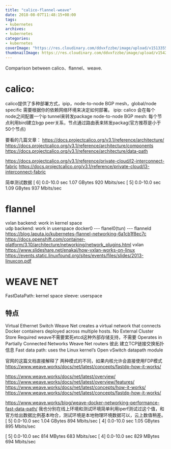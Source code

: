 ```yaml
---
title: "calico-flannel-weave"
date: 2018-08-07T11:48:15+08:00
tags:
- kubernetes
archives:
- kubernetes
categories:
- kubernetes
coverImage: "https://res.cloudinary.com/ddvxfzzbe/image/upload/v1513355392/ChMkJ1f8ljWIBAmcAA-gWT6p-0oAAWzegGSHVwAD6Bx012_telyks.jpg"
thumbnailImage: https://res.cloudinary.com/ddvxfzzbe/image/upload/v1542165911/favicon_z3wusk.png
---
```


Comparison between calico、flannel、weave.

<!--more-->

# calico:
calico提供了多种部署方式，ipip，node-to-node BGP mesh，global/node specific
需要根据你的依赖网络环境来决定如何部署。 
ipip: calico 会在每个node之间配置一个ip tunnel来转发package
node-to-node BGP mesh: 每个节点利用bird建立bgp peer关系，节点通过路由表来转发packag(官方推荐是小于50个节点)

要看的几篇文章：
https://docs.projectcalico.org/v3.1/reference/architecture/
https://docs.projectcalico.org/v3.1/reference/architecture/components
https://docs.projectcalico.org/v3.1/reference/architecture/data-path

https://docs.projectcalico.org/v3.1/reference/private-cloud/l2-interconnect-fabric
https://docs.projectcalico.org/v3.1/reference/private-cloud/l3-interconnect-fabric

简单测试数据
	[ 6] 0.0-10.0 sec 1.07 GBytes 920 Mbits/sec
	[ 5] 0.0-10.0 sec 1.09 GBytes 937 Mbits/sec


#  flannel

vxlan backend: work in kernel space		  
udp backend: work in userspace            docker0 --- flanel0(tun) --- flanneld
https://blog.laputa.io/kubernetes-flannel-networking-6a1cb1f8ec7c
https://docs.openshift.com/container-platform/3.10/architecture/networking/network_plugins.html
vxlan
https://www.slideshare.net/enakai/how-vxlan-works-on-linux
https://events.static.linuxfound.org/sites/events/files/slides/2013-linuxcon.pdf


# WEAVE NET

FastDataPath: kernel space
sleeve: userspace

## 特点
Virtual Ethernet Switch
Weave Net creates a virtual network that connects Docker containers deployed across multiple hosts.
No External Cluster Store Required
weave不需要累死etcd这种外部存储支持，不需要
Operates in Partially Connected Networks
Weave Net routers 彼此 建立TCP链接交换拓扑信息
Fast data path:
uses the Linux kernel’s Open vSwitch datapath module

官网的这篇文档直接解释了 两种模式的不同，如果内核允许会直接使用FDP模式
https://www.weave.works/docs/net/latest/concepts/fastdp-how-it-works/

https://www.weave.works/docs/net/latest/overview/
https://www.weave.works/docs/net/latest/overview/features/
https://www.weave.works/docs/net/latest/concepts/how-it-works/
https://www.weave.works/docs/net/latest/concepts/fastdp-how-it-works/

https://www.weave.works/blog/weave-docker-networking-performance-fast-data-path/
我也分别在线上环境和测试环境简单利用iperf测试过这个值，和官方给出数据比例基本吻合，测试环境是本地物理环境数据可以，云上数值稍差。	
[ 5] 0.0-10.0 sec 1.04 GBytes 894 Mbits/sec
[ 4] 0.0-10.0 sec 1.05 GBytes 895 Mbits/sec

[ 5] 0.0-10.0 sec 814 MBytes 683 Mbits/sec
[ 4] 0.0-10.0 sec 829 MBytes 694 Mbits/sec
